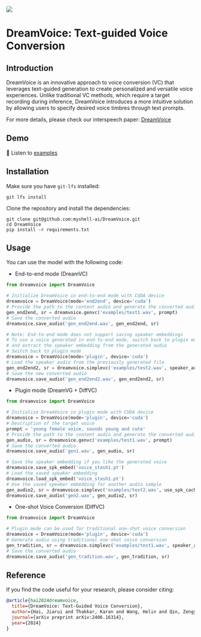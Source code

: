 <!-- might put a [width=2000 * height=xxx] img here, this size best fits git page
<img src="resources\cover.png"> -->
<img src="resources/dreamvoice.png">

# DreamVoice: Text-guided Voice Conversion


## Introduction

DreamVoice is an innovative approach to voice conversion (VC) that leverages text-guided generation to create personalized and versatile voice experiences. 
Unlike traditional VC methods, which require a target recording during inference, DreamVoice introduces a more intuitive solution by allowing users to specify desired voice timbres through text prompts.

For more details, please check our interspeech paper: [DreamVoice](https://arxiv.org/abs/2406.16314)


## Demo

🎵 Listen to [examples](https://mydemo.page)


## Installation

Make sure you have `git-lfs` installed:
```
git lfs install
```
Clone the repository and install the dependencies:
```
git clone git@github.com:myshell-ai/DreamVoice.git
cd DreamVoice
pip install -r requirements.txt
```

## Usage

You can use the model with the following code:

- End-to-end mode (DreamVC)

```python
from dreamvoice import DreamVoice

# Initialize DreamVoice in end-to-end mode with CUDA device
dreamvoice = DreamVoice(mode='end2end', device='cuda')
# Provide the path to the content audio and generate the converted audio
gen_end2end, sr = dreamvoice.genvc('examples/test1.wav', prompt)
# Save the converted audio
dreamvoice.save_audio('gen_end2end.wav', gen_end2end, sr)

# Note: End-to-end mode does not support saving speaker embeddings
# To use a voice generated in end-to-end mode, switch back to plugin mode
# and extract the speaker embedding from the generated audio
# Switch back to plugin mode
dreamvoice = DreamVoice(mode='plugin', device='cuda')
# Load the speaker audio from the previously generated file
gen_end2end2, sr = dreamvoice.simplevc('examples/test2.wav', speaker_audio='gen_end2end.wav')
# Save the new converted audio
dreamvoice.save_audio('gen_end2end2.wav', gen_end2end2, sr)
```

- Plugin mode (DreamVG + DiffVC)

```python
from dreamvoice import DreamVoice

# Initialize DreamVoice in plugin mode with CUDA device
dreamvoice = DreamVoice(mode='plugin', device='cuda')
# Description of the target voice
prompt = 'young female voice, sounds young and cute'
# Provide the path to the content audio and generate the converted audio
gen_audio, sr = dreamvoice.genvc('examples/test1.wav', prompt)
# Save the converted audio
dreamvoice.save_audio('gen1.wav', gen_audio, sr)

# Save the speaker embedding if you like the generated voice
dreamvoice.save_spk_embed('voice_stash1.pt')
# Load the saved speaker embedding
dreamvoice.load_spk_embed('voice_stash1.pt')
# Use the saved speaker embedding for another audio sample
gen_audio2, sr = dreamvoice.simplevc('examples/test2.wav', use_spk_cache=True)
dreamvoice.save_audio('gen2.wav', gen_audio2, sr)
```

- One-shot Voice Conversion (DiffVC)

```python
from dreamvoice import DreamVoice

# Plugin mode can be used for traditional one-shot voice conversion
dreamvoice = DreamVoice(mode='plugin', device='cuda')
# Generate audio using traditional one-shot voice conversion
gen_tradition, sr = dreamvoice.simplevc('examples/test1.wav', speaker_audio='examples/speaker.wav')
# Save the converted audio
dreamvoice.save_audio('gen_tradition.wav', gen_tradition, sr)
```

## Reference

If you find the code useful for your research, please consider citing:

```bibtex
@article{hai2024dreamvoice,
  title={DreamVoice: Text-Guided Voice Conversion},
  author={Hai, Jiarui and Thakkar, Karan and Wang, Helin and Qin, Zengyi and Elhilali, Mounya},
  journal={arXiv preprint arXiv:2406.16314},
  year={2024}
}
```